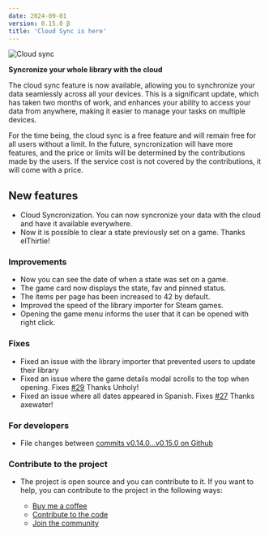 ```yaml
---
date: 2024-09-01
version: 0.15.0 β
title: 'Cloud Sync is here'
---
```


![Cloud sync](/img/changelog/2024-09.png)

**Syncronize your whole library with the cloud**

The cloud sync feature is now available, allowing you to synchronize your data seamlessly across all your devices. This is a significant update, which has taken two months of work, and enhances your ability to access your data from anywhere, making it easier to manage your tasks on multiple devices.

For the time being, the cloud sync is a free feature and will remain free for all users without a limit. In the future, syncronization will have more features, and the price or limits will be determined by the contributions made by the users. If the service cost is not covered by the contributions, it will come with a price.

## New features
- Cloud Syncronization. You can now syncronize your data with the cloud and have it available everywhere.
- Now it is possible to clear a state previously set on a game. Thanks elThirtie!

### Improvements
- Now you can see the date of when a state was set on a game.
- The game card now displays the state, fav and pinned status.
- The items per page has been increased to 42 by default.
- Improved the speed of the library importer for Steam games.
- Opening the game menu informs the user that it can be opened with right click.

### Fixes
- Fixed an issue with the library importer that prevented users to update their library
- Fixed an issue where the game details modal scrolls to the top when opening. Fixes [#29](https://github.com/gsabater/backlog.rip/issues/29) Thanks Unholy!
- Fixed an issue where all dates appeared in Spanish. Fixes [#27](https://github.com/gsabater/backlog.rip/issues/27) Thanks axewater!

### For developers
- File changes between [commits v0.14.0...v0.15.0 on Github](https://github.com/gsabater/backlog.rip/compare/v0.14.0...v0.15.0)

### Contribute to the project

- The project is open source and you can contribute to it. If you want to help, you can contribute to the project in the following ways:

  - [Buy me a coffee](https://buymeacoffee.com/steambacklog)
  - [Contribute to the code](https://github.com/gsabater/backlog.rip)
  - [Join the community](https://discord.gg/F2sPE5B)
